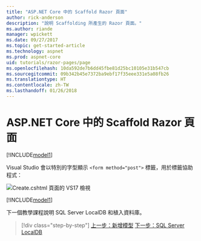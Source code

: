 ```yaml
---
title: "ASP.NET Core 中的 Scaffold Razor 頁面"
author: rick-anderson
description: "說明 Scaffolding 所產生的 Razor 頁面。"
ms.author: riande
manager: wpickett
ms.date: 09/27/2017
ms.topic: get-started-article
ms.technology: aspnet
ms.prod: aspnet-core
uid: tutorials/razor-pages/page
ms.openlocfilehash: 10da592de7b6dd45fbe81d25bc10105e31b547cb
ms.sourcegitcommit: 09b342b45e7372ba9ebf17f35eee331e5a08fb26
ms.translationtype: HT
ms.contentlocale: zh-TW
ms.lasthandoff: 01/26/2018
---
```

# <a name="scaffolded-razor-pages-in-aspnet-core"></a>ASP.NET Core 中的 Scaffold Razor 頁面

[!INCLUDE[model1](../../includes/RP/page1.md)]

Visual Studio 會以特別的字型顯示 `<form method="post">` 標籤，用於標籤協助程式： 

![Create.cshtml 頁面的 VS17 檢視](page/_static/th.png)

[!INCLUDE[model1](../../includes/RP/page2.md)]

下一個教學課程說明 SQL Server LocalDB 和植入資料庫。

>[!div class="step-by-step"]
[上一步：新增模型](xref:tutorials/razor-pages/model)
[下一步：SQL Server LocalDB](xref:tutorials/razor-pages/sql)
